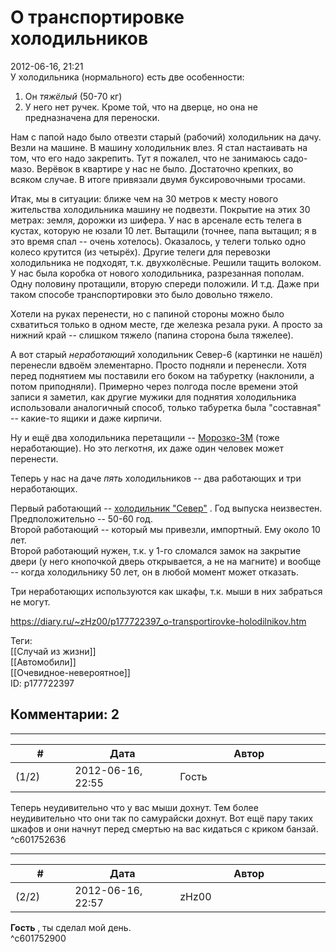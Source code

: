 О транспортировке холодильников
===============================

  
2012-06-16, 21:21  
 У холодильника (нормального) есть две особенности:   
 1. Он  *тяжёлый*  (50-70 кг)   
 2. У него нет ручек. Кроме той, что на дверце, но она не предназначена для переноски.   
   
 Нам с папой надо было отвезти старый (рабочий) холодильник на дачу. Везли на машине. В машину холодильник влез. Я стал настаивать на том, что его надо закрепить. Тут я пожалел, что не занимаюсь садо-мазо. Верёвок в квартире у нас не было. Достаточно крепких, во всяком случае. В итоге привязали двумя буксировочными тросами.   
   
 Итак, мы в ситуации: ближе чем на 30 метров к месту нового жительства холодильника машину не подвезти. Покрытие на этих 30 метрах: земля, дорожки из шифера. У нас в арсенале есть телега в кустах, которую не юзали 10 лет. Вытащили (точнее, папа вытащил; я в это время спал -- очень хотелось). Оказалось, у телеги только одно колесо крутится (из четырёх). Другие телеги для перевозки холодильника не подходят, т.к. двухколёсные. Решили тащить волоком. У нас была коробка от нового холодильника, разрезанная пополам. Одну половину протащили, вторую спереди положили. И т.д. Даже при таком способе транспортировки это было довольно тяжело.   
   
 Хотели на руках перенести, но с папиной стороны можно было схватиться только в одном месте, где железка резала руки. А просто за нижний край -- слишком тяжело (папина сторона была тяжелее).   
   
 А вот старый  *неработающий*  холодильник Север-6 (картинки не нашёл) перенесли вдвоём элементарно. Просто подняли и перенесли. Хотя перед поднятием мы поставили его боком на табуретку (наклонили, а потом приподняли). Примерно через полгода после времени этой записи я заметил, как другие мужики для поднятия холодильника использовали аналогичный способ, только табуретка была "составная" -- какие-то ящики и даже кирпичи.   
   
 Ну и ещё два холодильника перетащили --  [Морозко-3М](http://krsk.24au.ru/1016761/)  (тоже неработающие). Но это легкотня, их даже один человек может перенести.   
   
 Теперь у нас на даче  *пять*  холодильников -- два работающих и три неработающих.   
   
 Первый работающий --  [холодильник "Север"](pics/1_sever.jpg)  . Год выпуска неизвестен. Предположительно -- 50-60 год.   
 Второй работающий -- который мы привезли, импортный. Ему около 10 лет.   
 Второй работающий нужен, т.к. у 1-го сломался замок на закрытие двери (у него кнопочкой дверь открывается, а не на магните) и вообще -- когда холодильнику 50 лет, он в любой момент может отказать.   
   
 Три неработающих используются как шкафы, т.к. мыши в них забраться не могут.   
  
<https://diary.ru/~zHz00/p177722397_o-transportirovke-holodilnikov.htm>  
  
Теги:  
[[Случай из жизни]]  
[[Автомобили]]  
[[Очевидное-невероятное]]  
ID: p177722397  


Комментарии: 2
--------------

  


---



|         #         |              Дата              |                     Автор                     |           ID           |
| --- | --- | --- | --- |
| (1/2) | 2012-06-16, 22:55 | Гость | c601752636 |

  
 Теперь неудивительно что у вас мыши дохнут. Тем более неудивительно что они так по самурайски дохнут. Вот ещё пару таких шкафов и они начнут перед смертью на вас кидаться с криком банзай.   
 ^c601752636

---



|         #         |              Дата              |                     Автор                     |           ID           |
| --- | --- | --- | --- |
| (2/2) | 2012-06-16, 22:57 | zHz00 | c601752900 |

  
  **Гость**  , ты сделал мой день.   
 ^c601752900